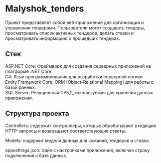 # Malyshok_tenders
Проект представляет собой веб-приложение для организации и управления тендерами. Пользователи могут создавать тендеры, просматривать список активных тендеров, делать ставки и просматривать информацию о прошедших тендерах.
## Стек
ASP.NET Core: Фреймворк для создания серверных приложений на платформе .NET Core.  
C#: Язык программирования для разработки серверной логики.  
Entity Framework Core: ORM (Object-Relational Mapping) для работы с базой данных.  
SQL Server: Реляционная СУБД, используемая для хранения данных приложения.
## Структура проекта
Controllers: содержит контроллеры, которые обрабатывают входящие HTTP-запросы и возвращают соответствующие ответы.

Models: содержит модели данных для команий, тендеров и ставок.

appsettings.json: файл с настройками приложения, включая строку подключения к базе данных.
